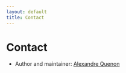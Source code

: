 ```yaml
---
layout: default
title: Contact
---
```


# Contact

- Author and maintainer: [Alexandre Quenon](contact/alexandrequenon)
